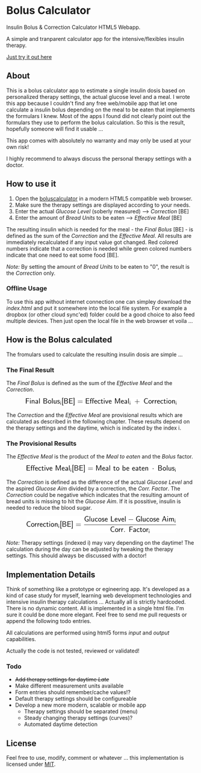 # Bolus Calculator
Insulin Bolus & Correction Calculator HTML5 Webapp.

A simple and tranparent calculator app for the intensive/flexibles insulin therapy.

[Just try it out here](http://maxkalb.github.io/boluscalculator/)

## About
This is a bolus calculator app to estimate a single insulin dosis based on personalized therapy settings, the actual glucose level and a meal. I wrote this app because I couldn't find any free web/mobile app that let one calculate a insulin bolus depending on the meal to be eaten that implements the formulars I knew. Most of the apps I found did not clearly point out the formulars they use to perform the bolus calculation. So this is the result, hopefully someone will find it usable ... 

This app comes with absolutely no warranty and may only be used at your own risk!

I highly recommend to always discuss the personal therapy settings with a doctor. 

## How to use it
1. Open the [boluscalculator](http://maxkalb.github.io/boluscalculator/) in a modern HTML5 compatible web browser.
2. Make sure the therapy settings are displayed according to your needs.
3. Enter the actual _Glucose Level_ (soberly measured) --> _Correction_ [BE]
4. Enter the amount of _Bread Units_ to be eaten --> _Effective Meal_ [BE]

The resulting insulin which is needed for the meal - the _Final Bolus_ [BE] - is defined as the sum of the _Correction_ and the _Effective Meal_. All results are immediately recalculated if any input value got changed. Red colored numbers indicate that a correction is needed while green colored numbers indicate that one need to eat some food [BE].

_Note:_ By setting the amount of _Bread Units_ to be eaten to "0", the result is the _Correction_ only.

### Offline Usage
To use this app without internet connection one can simpley download the _index.html_ and put it somewhere into the local file system. For example a dropbox (or other cloud sync'ed) folder could be a good choice to also feed multiple devices. Then just open the local file in the web browser et voila ...

## How is the Bolus calculated
The fromulars used to calculate the resulting insulin dosis are simple ...

### The Final Result
The _Final Bolus_ is defined as the sum of the _Effective Meal_ and the _Correction_.

<p align="center"><a href="" target="_blank"><img src="images/finalbolus.png"/></a></p>

The _Correction_ and the _Effective Meal_ are provisional results which are calculated as described in the following chapter. These results depend on the therapy settings and the daytime, which is indicated by the index i.

### The Provisional Results
The _Effective Meal_ is the product of the _Meal to eaten_ and the _Bolus_ factor.

<p align="center"><a href="" target="_blank"><img src="images/effmeal.png"/></a></p>

The _Correction_ is defined as the difference of the actual _Glucose Level_ and the aspired _Glucose Aim_ divided by a correction, the _Corr. Factor_. The _Correction_ could be negative which indicates that the resulting amount of bread units is missing to hit the _Glucose Aim_. If it is possitive, insulin is needed to reduce the blood sugar.

<p align="center"><a href="" target="_blank"><img src="images/correction.png"/></a></p>

_Note:_ Therapy settings (indexed i) may vary depending on the daytime! The calculation during the day can be adjusted by tweaking the therapy settings. This should always be discussed with a doctor!

## Implementation Details
Think of something like a prototype or egineering app. It's developed as a kind of case study for myself, learning web development technologies and intensive insulin therapy calculations ... Actually all is strictly hardcoded. There is no dynamic content. All is implemented in a single html file. I'm sure it could be done more elegant. Feel free to send me pull requests or append the following todo entries. 

All calculations are performed using html5 forms _input_ and _output_ capabilities.

Actually the code is not tested, reviewed or validated!

### Todo
- ~~Add therapy settings for daytime _Late_~~
- Make different measurement units available
- Form entries should remember/cache values!?
- Default therapy settings should be configureable
- Develop a new more modern, scalable or mobile app
    - Therapy settings should be separated (menu)
    - Steady changing therapy settings (curves)?
    - Automated daytime detection

## License
Feel free to use, modify, comment or whatever ... this implementation is licensed under [MIT](https://github.com/maxkalb/boluscalculator/blob/master/LICENSE).
